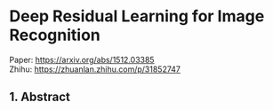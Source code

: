# Deep Residual Learning for Image Recognition

Paper: https://arxiv.org/abs/1512.03385 <br/>
Zhihu: https://zhuanlan.zhihu.com/p/31852747

## 1. Abstract
